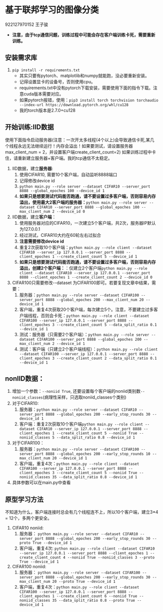 # 基于联邦学习的图像分类
922127970152 王子骏
- **注意，由于tcp通信问题，训练过程中可能会存在客户端训练卡死，需要重新训练。**
## 安装需求库
1. `pip install -r requirements.txt`
   - 其实只要有pytorch、matplotlib和numpy就能跑，没必要重新安装。
   - 记得设置显卡的设备号，否则使用cpu。
   - requirements.txt中没有pytorch下载安装，需要使用下面的指令下载。注意cuda版本需要对应。
   - 如果pytorch报错，使用：`pip3 install torch torchvision torchaudio --index-url https://download.pytorch.org/whl/cu128`
   - 我的torch版本是2.7.0+cu128
## 开始训练:IID数据
使用下面指令启动服务器(注意：一次开太多线程(4个以上)会导致通信卡死,某几个线程永远无法继续运行！内存会溢出！如果要测试，请设置服务器max_client_num = 2，并设置客户端create_client_count=2)
如果训练过程中卡住，请重新建立服务器+客户端。我的tcp通信不太稳定。
1. IID数据，建立**服务器**:
   1. 使用CIFAR10, 需要10个客户端，自动监听8888端口
   2. 记得修改device id
   3. `python main.py --role server --dataset CIFAR10 --server_port 8888 --global_epoches 100 --device_id 1`
   4. **如果只是想要测试代码能否跑通，请不要设置过多客户端，否则容易内存溢出，使用最大2客户端的服务器：**`python main.py --role server --dataset CIFAR10 --server_port 8888 --global_epoches 100 --max_client_num 2 --device_id 0`
2. IID数据，建立**客户端**：
   1. 使用服务器对应的CIFAR10，一次建立5个客户端，共2次，服务器IP默认为127.0.0.1
   2. 经过测试，CIFAR10大约在60轮左右过拟合
   3. **注意需要修改device id**
   4. 重复2次获取10个客户端：`python main.py --role client --dataset CIFAR10 --server_ip 127.0.0.1 --server_port 8888 --client_epoches 1 --create_client_count 5 --device_id 1`
   5. **如果只是想要测试代码能否跑通，请不要设置过多客户端，否则容易内存溢出，创建2个客户端：**：仅建立2个客户端`python main.py --role client --dataset CIFAR10 --server_ip 127.0.0.1 --server_port 8888 --client_epoches 1 --create_client_count 2 --device_id 0`
3. CIFAR100只需要修改--dataset 为CIFAR100即可。若要复现文章中结果，需要：
   1. 服务器：`python main.py --role server --dataset CIFAR100 --server_port 8888 --global_epoches 200 --max_client_num 20 --device_id 1`
   2. 客户端，重复4次获取20个客户端，每次建立5个。注意，不要建立过多客户端线程，否则会卡死：`python main.py --role client --dataset CIFAR100 --server_ip 127.0.0.1 --server_port 8888 --client_epoches 3 --create_client_count 5 --data_split_ratio 0.1 --device_id 1`
   3. 测试：服务器（只需要2个客户端）：`python main.py --role server --dataset CIFAR100 --server_port 8888 --global_epoches 200 --max_client_num 2 --device_id 1`
   4. 测试：客户端（只建立2个客户端线程）：`python main.py --role client --dataset CIFAR100 --server_ip 127.0.0.1 --server_port 8888 --client_epoches 3 --create_client_count 2 --data_split_ratio 0.1 --device_id 1`
## nonIID数据：
1. 增加一个参数：`--noniid True`, 还要设置每个客户端的noniid类别数`--noniid_classes`(病理性采样，只选取noniid_classes个类别)
2. 对于CIFAR10: 
   1. 服务器：`python main.py --role server --dataset CIFAR10 --server_port 8888 --global_epoches 200 --early_stop_rounds 30 --device_id 1 `
   2. 客户端：重复2次获取10个客户端`python main.py --role client --dataset CIFAR10 --server_ip 127.0.0.1 --server_port 8888 --client_epoches 1 --create_client_count 5 --noniid True --noniid_classes 5 --data_split_ratio 0.8 --device_id 1`
3. 对于CIFAR100：
   1. 服务器：`python main.py --role server --dataset CIFAR100 --server_port 8888 --global_epoches 200 --early_stop_rounds 10 --max_client_num 20 --device_id 1 `
   2. 客户端，重复4次：`python main.py --role client --dataset CIFAR100 --server_ip 127.0.0.1 --server_port 8888 --client_epoches 3 --create_client_count 5 --noniid True --noniid_classes 35 --data_split_ratio 0.8 --device_id 1`
3. 具体参数可以在main.py中查看
## 原型学习方法
不知道为什么，客户端连接时总会有几个线程连不上，所以10个客户端，建立3*4 = 12个，多两个更安全。
1. CIFAR10 noniid:
    1. 服务器： `python main.py --role server --dataset CIFAR10 --server_port 8888 --global_epoches 200 --early_stop_rounds 30 --proto True --device_id 1`
    2. 客户端，重复4次:  `python main.py --role client --dataset CIFAR10 --server_ip 127.0.0.1 --server_port 8888 --client_epoches 1 --create_client_count 4 --noniid True --noniid_classes 3 --proto True --device_id 1`
2. CIFAR100 noniid:
   1. 服务器： `python main.py --role server --dataset CIFAR100 --server_port 8888 --global_epoches 200 --early_stop_rounds 30 --max_client_num 20 --proto True --device_id 1`
   2. 客户端，重复4次：`python main.py --role client --dataset CIFAR100 --server_ip 127.0.0.1 --server_port 8888 --client_epoches 1 --create_client_count 6 --noniid True --noniid_classes 35 --data_split_ratio 0.8 --proto True --device_id 1`